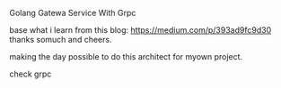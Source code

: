 
Golang Gatewa Service With Grpc

base what i learn from this blog: https://medium.com/p/393ad9fc9d30 thanks somuch and cheers.

making the day possible to do this architect for myown project.

check grpc
